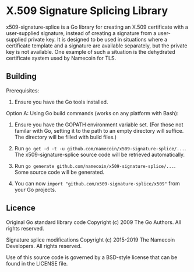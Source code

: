 # X.509 Signature Splicing Library

x509-signature-splice is a Go library for creating an X.509 certificate with a user-supplied signature, instead of creating a signature from a user-supplied private key.  It is designed to be used in situations where a certificate template and a signature are available separately, but the private key is not available.  One example of such a situation is the dehydrated certificate system used by Namecoin for TLS.

## Building

Prerequisites:

1. Ensure you have the Go tools installed.

Option A: Using Go build commands (works on any platform with Bash):

1. Ensure you have the GOPATH environment variable set. (For those not
   familar with Go, setting it to the path to an empty directory will suffice.
   The directory will be filled with build files.)

2. Run `go get -d -t -u github.com/namecoin/x509-signature-splice/...`. The x509-signature-splice source code will be
   retrieved automatically.

3. Run `go generate github.com/namecoin/x509-signature-splice/...`.  Some source code will be generated.

4. You can now `import "github.com/x509-signature-splice/x509"` from your Go projects.

## Licence

Original Go standard library code Copyright (c) 2009 The Go Authors. All rights reserved.

Signature splice modifications Copyright (c) 2015-2019 The Namecoin Developers. All rights reserved.

Use of this source code is governed by a BSD-style license that can be found in the LICENSE file.
